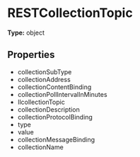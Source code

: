 # RESTCollectionTopic


**Type:** object

## Properties
* collectionSubType
* collectionAddress
* collectionContentBinding
* collectionPollIntervalInMinutes
* llcollectionTopic
* collectionDescription
* collectionProtocolBinding
* type
* value
* collectionMessageBinding
* collectionName
